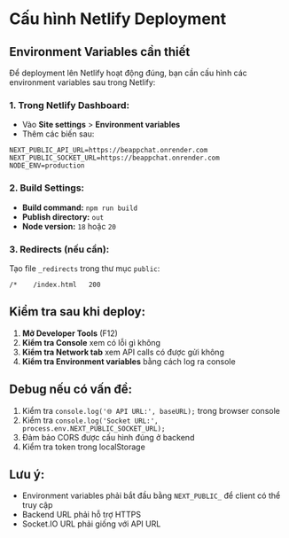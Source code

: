 # Cấu hình Netlify Deployment

## Environment Variables cần thiết

Để deployment lên Netlify hoạt động đúng, bạn cần cấu hình các environment variables sau trong Netlify:

### 1. Trong Netlify Dashboard:

- Vào **Site settings** > **Environment variables**
- Thêm các biến sau:

```
NEXT_PUBLIC_API_URL=https://beappchat.onrender.com
NEXT_PUBLIC_SOCKET_URL=https://beappchat.onrender.com
NODE_ENV=production
```

### 2. Build Settings:

- **Build command:** `npm run build`
- **Publish directory:** `out`
- **Node version:** `18` hoặc `20`

### 3. Redirects (nếu cần):

Tạo file `_redirects` trong thư mục `public`:

```
/*    /index.html   200
```

## Kiểm tra sau khi deploy:

1. **Mở Developer Tools** (F12)
2. **Kiểm tra Console** xem có lỗi gì không
3. **Kiểm tra Network tab** xem API calls có được gửi không
4. **Kiểm tra Environment variables** bằng cách log ra console

## Debug nếu có vấn đề:

1. Kiểm tra `console.log('🌐 API URL:', baseURL);` trong browser console
2. Kiểm tra `console.log('Socket URL:', process.env.NEXT_PUBLIC_SOCKET_URL);`
3. Đảm bảo CORS được cấu hình đúng ở backend
4. Kiểm tra token trong localStorage

## Lưu ý:

- Environment variables phải bắt đầu bằng `NEXT_PUBLIC_` để client có thể truy cập
- Backend URL phải hỗ trợ HTTPS
- Socket.IO URL phải giống với API URL
